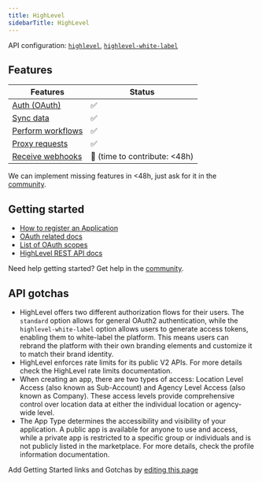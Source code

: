 ```yaml
---
title: HighLevel
sidebarTitle: HighLevel
---
```


API configuration: [`highlevel`](https://terapi.dev/providers.yaml), [`highlevel-white-label`](https://terapi.dev/providers.yaml)

## Features

| Features | Status |
| - | - |
| [Auth (OAuth)](/integrate/guides/authorize-an-api) | ✅ |
| [Sync data](/integrate/guides/sync-data-from-an-api) | ✅ |
| [Perform workflows](/integrate/guides/perform-workflows-with-an-api) | ✅ |
| [Proxy requests](/integrate/guides/proxy-requests-to-an-api) | ✅ |
| [Receive webhooks](/integrate/guides/receive-webhooks-from-an-api) | 🚫 (time to contribute: &lt;48h) |

We can implement missing features in &lt;48h, just ask for it in the [community](https://terapi.dev/slack).

## Getting started

-   [How to register an Application](https://highlevel.stoplight.io/docs/integrations/a04191c0fabf9-authorization#1-register-an-oauth-app)
-   [OAuth related docs](https://highlevel.stoplight.io/docs/integrations/a04191c0fabf9-authorization)
-   [List of OAuth scopes](https://highlevel.stoplight.io/docs/integrations/vcctp9t1w8hja-scopes)
-   [HighLevel REST API docs](https://highlevel.stoplight.io/docs/integrations/0443d7d1a4bd0-overview)

Need help getting started? Get help in the [community](https://terapi.dev/slack).

## API gotchas

-   HighLevel offers two different authorization flows for their users. The `standard` option allows for general OAuth2 authentication, while the `highlevel-white-label` option allows users to generate access tokens, enabling them to white-label the platform. This means users can rebrand the platform with their own branding elements and customize it to match their brand identity.
-   HighLevel enforces rate limits for its public V2 APIs. For more details check the HighLevel rate limits documentation.
-   When creating an app, there are two types of access: Location Level Access (also known as Sub-Account) and Agency Level Access (also known as Company). These access levels provide comprehensive control over location data at either the individual location or agency-wide level.
-   The App Type determines the accessibility and visibility of your application. A public app is available for anyone to use and access, while a private app is restricted to a specific group or individuals and is not publicly listed in the marketplace. For more details, check the profile information documentation.

Add Getting Started links and Gotchas by [editing this page]()
